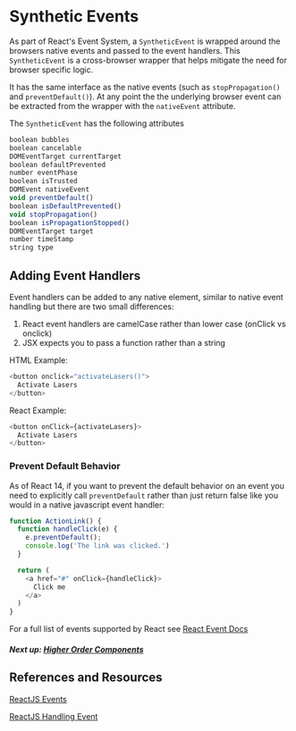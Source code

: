 # Synthetic Events

As part of React's Event System, a `SyntheticEvent` is wrapped around the browsers native events and passed to 
the event handlers. This `SyntheticEvent` is a cross-browser wrapper that helps mitigate the need for browser specific logic.

It has the same interface as the native events (such as `stopPropagation()` and `preventDefault()`). At any point the the
underlying browser event can be extracted from the wrapper with the `nativeEvent` attribute.

The `SyntheticEvent` has the following attributes

```javascript
boolean bubbles
boolean cancelable
DOMEventTarget currentTarget
boolean defaultPrevented
number eventPhase
boolean isTrusted
DOMEvent nativeEvent
void preventDefault()
boolean isDefaultPrevented()
void stopPropagation()
boolean isPropagationStopped()
DOMEventTarget target
number timeStamp
string type
```

## Adding Event Handlers

Event handlers can be added to any native element, similar to native event handling but there are two small differences:
1. React event handlers are camelCase rather than lower case (onClick vs onclick)
2. JSX expects you to pass a function rather than a string

HTML Example:
```javascript 1.8
<button onclick="activateLasers()">
  Activate Lasers
</button>
```


React Example:

```javascript 1.8
<button onClick={activateLasers}>
  Activate Lasers
</button>
```

### Prevent Default Behavior

As of React 14, if you want to prevent the default behavior on an event you need to explicitly call `preventDefault` rather
than just return false like you would in a native javascript event handler:

```javascript 1.8
function ActionLink() {
  function handleClick(e) {
    e.preventDefault();
    console.log('The link was clicked.')
  }

  return (
    <a href="#" onClick={handleClick}>
      Click me
    </a>
  )
}
```


For a full list of events supported by React see [React Event Docs](https://reactjs.org/docs/events.html)

##### Next up: [Higher Order Components](../9_higher_order_components)

## References and Resources

[ReactJS Events](https://reactjs.org/docs/events.html) 

[ReactJS Handling Event](https://reactjs.org/docs/handling-events.html)

